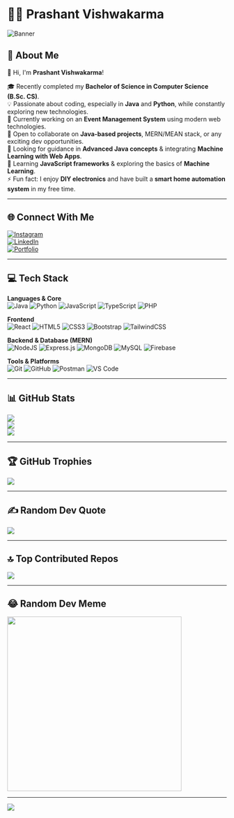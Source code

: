 # 👨‍💻 Prashant Vishwakarma  

![Banner](https://github.com/prashantvhkm/prashantvhkm/blob/main/assets/banner.gif) <!-- (Optional: Add a banner image/gif if you want) -->

## 💫 About Me
👋 Hi, I'm **Prashant Vishwakarma**!  

🎓 Recently completed my **Bachelor of Science in Computer Science (B.Sc. CS)**.  
💡 Passionate about coding, especially in **Java** and **Python**, while constantly exploring new technologies.  
🔭 Currently working on an **Event Management System** using modern web technologies.  
👯 Open to collaborate on **Java-based projects**, MERN/MEAN stack, or any exciting dev opportunities.  
🤝 Looking for guidance in **Advanced Java concepts** & integrating **Machine Learning with Web Apps**.  
🌱 Learning **JavaScript frameworks** & exploring the basics of **Machine Learning**.  
⚡ Fun fact: I enjoy **DIY electronics** and have built a **smart home automation system** in my free time.  

---

## 🌐 Connect With Me
[![Instagram](https://img.shields.io/badge/Instagram-%23E4405F.svg?logo=Instagram&logoColor=white)](https://instagram.com/prashantvhkm)  
[![LinkedIn](https://img.shields.io/badge/LinkedIn-%230077B5.svg?logo=linkedin&logoColor=white)](https://www.linkedin.com/in/prashantvhkm)  
[![Portfolio](https://img.shields.io/badge/Portfolio-%23000000.svg?logo=vercel&logoColor=white)](https://prashantvhkm.github.io) <!-- optional -->

---

## 💻 Tech Stack

**Languages & Core**  
![Java](https://img.shields.io/badge/Java-%23ED8B00.svg?style=for-the-badge&logo=openjdk&logoColor=white)
![Python](https://img.shields.io/badge/Python-%233776AB.svg?style=for-the-badge&logo=python&logoColor=white)
![JavaScript](https://img.shields.io/badge/JavaScript-%23323330.svg?style=for-the-badge&logo=javascript&logoColor=%23F7DF1E)
![TypeScript](https://img.shields.io/badge/TypeScript-%23007ACC.svg?style=for-the-badge&logo=typescript&logoColor=white)
![PHP](https://img.shields.io/badge/PHP-%23777BB4.svg?style=for-the-badge&logo=php&logoColor=white)

**Frontend**  
![React](https://img.shields.io/badge/React-%2361DAFB.svg?style=for-the-badge&logo=react&logoColor=black)
![HTML5](https://img.shields.io/badge/HTML5-%23E34F26.svg?style=for-the-badge&logo=html5&logoColor=white)
![CSS3](https://img.shields.io/badge/CSS3-%231572B6.svg?style=for-the-badge&logo=css3&logoColor=white)
![Bootstrap](https://img.shields.io/badge/Bootstrap-%23563D7C.svg?style=for-the-badge&logo=bootstrap&logoColor=white)
![TailwindCSS](https://img.shields.io/badge/TailwindCSS-%2338B2AC.svg?style=for-the-badge&logo=tailwind-css&logoColor=white)

**Backend & Database (MERN)**  
![NodeJS](https://img.shields.io/badge/Node.js-339933?style=for-the-badge&logo=nodedotjs&logoColor=white)
![Express.js](https://img.shields.io/badge/Express.js-%23404d59.svg?style=for-the-badge&logo=express&logoColor=%2361DAFB)
![MongoDB](https://img.shields.io/badge/MongoDB-%2347A248.svg?style=for-the-badge&logo=mongodb&logoColor=white)
![MySQL](https://img.shields.io/badge/MySQL-%2300f.svg?style=for-the-badge&logo=mysql&logoColor=white)
![Firebase](https://img.shields.io/badge/Firebase-ffca28?style=for-the-badge&logo=firebase&logoColor=black)

**Tools & Platforms**  
![Git](https://img.shields.io/badge/Git-%23F05033.svg?style=for-the-badge&logo=git&logoColor=white)
![GitHub](https://img.shields.io/badge/GitHub-%23121011.svg?style=for-the-badge&logo=github&logoColor=white)
![Postman](https://img.shields.io/badge/Postman-FF6C37?style=for-the-badge&logo=postman&logoColor=white)
![VS Code](https://img.shields.io/badge/VS%20Code-0078d7.svg?style=for-the-badge&logo=visual-studio-code&logoColor=white)

---

## 📊 GitHub Stats
![](https://github-readme-stats.vercel.app/api?username=prashantvhkm&theme=dark&hide_border=false&include_all_commits=true&count_private=true)<br/>
![](https://github-readme-streak-stats.herokuapp.com/?user=prashantvhkm&theme=dark&hide_border=false)<br/>
![](https://github-readme-stats.vercel.app/api/top-langs/?username=prashantvhkm&theme=dark&hide_border=false&include_all_commits=true&count_private=true&layout=compact)

---

## 🏆 GitHub Trophies
![](https://github-profile-trophy.vercel.app/?username=prashantvhkm&theme=radical&no-frame=false&no-bg=true&margin-w=4)

---

## ✍️ Random Dev Quote
![](https://quotes-github-readme.vercel.app/api?type=horizontal&theme=radical)

---

## 🔝 Top Contributed Repos
![](https://github-contributor-stats.vercel.app/api?username=prashantvhkm&limit=5&theme=dark&combine_all_yearly_contributions=true)

---

## 😂 Random Dev Meme
<img src="https://memer-new.vercel.app/" width="400"/>

---

[![](https://visitcount.itsvg.in/api?id=prashantvhkm&icon=0&color=0)](https://visitcount.itsvg.in)

<!-- Proudly created with GPRM ( https://gprm.itsvg.in ) -->
